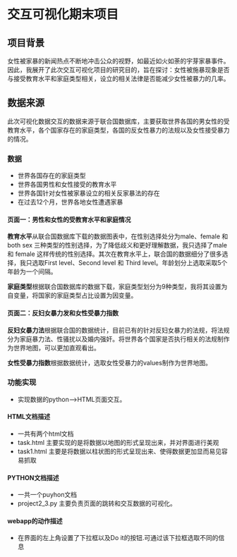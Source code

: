# 交互可视化期末项目
## 项目背景
女性被家暴的新闻热点不断地冲击公众的视野，如最近如火如荼的宇芽家暴事件。因此，我展开了此次交互可视化项目的研究目的，旨在探讨：女性被施暴现象是否与接受教育水平和家庭类型相关，设立的相关法律是否能减少女性被暴力的几率。
## 数据来源
此次可视化数据交互的数据来源于联合国数据库，主要获取世界各国的男女性的受教育水平，各个国家存在的家庭类型，各国的反女性暴力的法规以及女性接受暴力的情况。
### 数据
- 世界各国存在的家庭类型
- 世界各国男性和女性接受的教育水平
- 世界各国针对女性被家暴设立的相关反家暴法的存在
- 在过去12个月，世界各地女性遭遇家暴

#### 页面一：男性和女性的受教育水平和家庭情况

**教育水平**从联合国数据库下载的数据图表中，在性别选择处分为male、female 和 both sex 三种类型的性别选择，为了降低歧义和更好理解数据，我只选择了male 和 female 这样传统的性别选择。其次在教育水平上，联合国的数据细分了很多选择，我只选取First level、Second level 和 Third level。年龄划分上选取采取5个年龄为一个间隔。

**家庭类型**根据联合国数据库的数据下载，家庭类型划分为9种类型，我将其设置为自变量，将国家的家庭类型占比设置为因变量。

#### 页面二：反妇女暴力发和女性受暴力指数

**反妇女暴力法**根据联合国的数据统计，目前已有的针对反妇女暴力的法规，将法规分为家庭暴力法、性骚扰以及婚内强奸。将世界各个国家是否执行相关的法规制作为世界地图，可以更加直观看出。

**女性受暴力指数**根据数据统计，选取女性受暴力的values制作为世界地图。

### 功能实现

- 实现数据的python——>HTML页面交互。

#### HTML文档描述
- 一共有两个html文档
- task.html 主要实现的是将数据以地图的形式呈现出来，并对界面进行美观
- task1.html 主要是将数据以柱状图的形式呈现出来、使得数据更加显而易见容易抓取

#### PYTHON文档描述
- 一共一个puyhon文档
- project2_3.py 主要负责页面的跳转和交互数据的可视化。

#### webapp的动作描述
- 在界面的左上角设置了下拉框以及Do it的按钮.可通过该下拉框选取不同的信息
